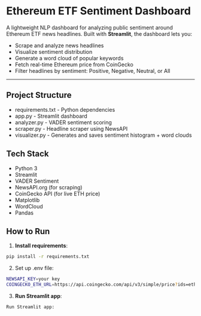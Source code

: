 # Ethereum ETF Sentiment Dashboard

A lightweight NLP dashboard for analyzing public sentiment around Ethereum ETF news headlines. Built with **Streamlit**, the dashboard lets you:

- Scrape and analyze news headlines  
- Visualize sentiment distribution  
- Generate a word cloud of popular keywords  
- Fetch real-time Ethereum price from CoinGecko  
- Filter headlines by sentiment: Positive, Negative, Neutral, or All  

---

## Project Structure
- requirements.txt - Python dependencies
- app.py - Streamlit dashboard
- analyzer.py - VADER sentiment scoring
- scraper.py - Headline scraper using NewsAPI
- visualizer.py - Generates and saves sentiment histogram + word clouds  

## Tech Stack
- Python 3
- Streamlit
- VADER Sentiment
- NewsAPI.org (for scraping)
- CoinGecko API (for live ETH price)
- Matplotlib 
- WordCloud
- Pandas

## How to Run
1. **Install requirements**:
```bash
pip install -r requirements.txt
```

2. Set up .env file:
```bash
NEWSAPI_KEY=your key
COINGECKO_ETH_URL=https://api.coingecko.com/api/v3/simple/price?ids=ethereum&vs_currencies=usd
```

3. **Run Streamlit app**:
```bash
Run Streamlit app:
```